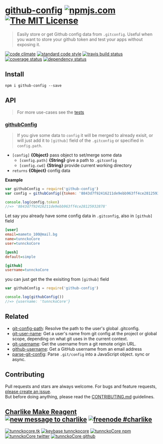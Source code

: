 # [github-config][author-www-url] [![npmjs.com][npmjs-img]][npmjs-url] [![The MIT License][license-img]][license-url] 

> Easily store or get Github config data from `.gitconfig`. Useful when you want to store your github token and test your apps without exposing it.

[![code climate][codeclimate-img]][codeclimate-url] [![standard code style][standard-img]][standard-url] [![travis build status][travis-img]][travis-url] [![coverage status][coveralls-img]][coveralls-url] [![dependency status][david-img]][david-url]


## Install
```
npm i github-config --save
```


## API
> For more use-cases see the [tests](./test.js)

### [githubConfig](./index.js#L41)
> If you give some data to `config` it will be merged to already exisit, or will just add it to `[github]` field of the `.gitconfig` or specified in `config.path`.

- `[config]` **{Object}** pass object to set/merge some data
  + `[config.path]` **{String}** give a path to `.gitconfig`
  + `[config.cwd]` **{String}** provide current working directory
- `returns` **{Object}** config data

**Example**

```js
var githubConfig = require('github-config')
var config = githubConfig({token: '8843d7f92416211de9ebb963ff4ce28125932878'})

console.log(config.token)
//=> '8843d7f92416211de9ebb963ff4ce28125932878'
```

Let say you already have some config data in `.gitconfig`, also in `[github]` field

```ini
[user]
email=mameto_100@mail.bg
name=tunnckoCore
user=tunnckoCore

[push]
default=simple

[github]
username=tunnckoCore

```
you can just get the the exisiting from `[github]` field

```js
var githubConfig = require('github-config')

console.log(githubConfig())
//=> {username: 'tunnckoCore'}
```


## Related
- [git-config-path](https://github.com/jonschlinkert/git-config-path): Resolve the path to the user's global .gitconfig.
- [git-user-name](https://github.com/jonschlinkert/git-user-name): Get a user's name from git config at the project or global scope, depending on what git uses in the current context.
- [git-username](https://github.com/jonschlinkert/git-username): Get the username from a git remote origin URL.
- [github-username](https://github.com/sindresorhus/github-username): Get a GitHub username from an email address
- [parse-git-config](https://github.com/jonschlinkert/parse-git-config): Parse `.git/config` into a JavaScript object. sync or async.


## Contributing
Pull requests and stars are always welcome. For bugs and feature requests, [please create an issue](https://github.com/tunnckoCore/github-config/issues/new).  
But before doing anything, please read the [CONTRIBUTING.md](./CONTRIBUTING.md) guidelines.


## [Charlike Make Reagent](http://j.mp/1stW47C) [![new message to charlike][new-message-img]][new-message-url] [![freenode #charlike][freenode-img]][freenode-url]

[![tunnckocore.tk][author-www-img]][author-www-url] [![keybase tunnckocore][keybase-img]][keybase-url] [![tunnckoCore npm][author-npm-img]][author-npm-url] [![tunnckoCore twitter][author-twitter-img]][author-twitter-url] [![tunnckoCore github][author-github-img]][author-github-url]


[npmjs-url]: https://www.npmjs.com/package/github-config
[npmjs-img]: https://img.shields.io/npm/v/github-config.svg?label=github-config

[license-url]: https://github.com/tunnckoCore/github-config/blob/master/LICENSE.md
[license-img]: https://img.shields.io/badge/license-MIT-blue.svg


[codeclimate-url]: https://codeclimate.com/github/tunnckoCore/github-config
[codeclimate-img]: https://img.shields.io/codeclimate/github/tunnckoCore/github-config.svg

[travis-url]: https://travis-ci.org/tunnckoCore/github-config
[travis-img]: https://img.shields.io/travis/tunnckoCore/github-config.svg

[coveralls-url]: https://coveralls.io/r/tunnckoCore/github-config
[coveralls-img]: https://img.shields.io/coveralls/tunnckoCore/github-config.svg

[david-url]: https://david-dm.org/tunnckoCore/github-config
[david-img]: https://img.shields.io/david/tunnckoCore/github-config.svg

[standard-url]: https://github.com/feross/standard
[standard-img]: https://img.shields.io/badge/code%20style-standard-brightgreen.svg


[author-www-url]: http://www.tunnckocore.tk
[author-www-img]: https://img.shields.io/badge/www-tunnckocore.tk-fe7d37.svg

[keybase-url]: https://keybase.io/tunnckocore
[keybase-img]: https://img.shields.io/badge/keybase-tunnckocore-8a7967.svg

[author-npm-url]: https://www.npmjs.com/~tunnckocore
[author-npm-img]: https://img.shields.io/badge/npm-~tunnckocore-cb3837.svg

[author-twitter-url]: https://twitter.com/tunnckoCore
[author-twitter-img]: https://img.shields.io/badge/twitter-@tunnckoCore-55acee.svg

[author-github-url]: https://github.com/tunnckoCore
[author-github-img]: https://img.shields.io/badge/github-@tunnckoCore-4183c4.svg

[freenode-url]: http://webchat.freenode.net/?channels=charlike
[freenode-img]: https://img.shields.io/badge/freenode-%23charlike-5654a4.svg

[new-message-url]: https://github.com/tunnckoCore/ama
[new-message-img]: https://img.shields.io/badge/ask%20me-anything-green.svg